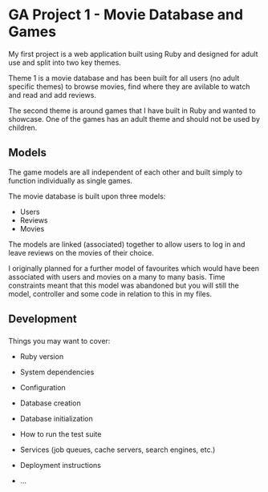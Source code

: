# GA Project 1 - Movie Database and Games

My first project is a web application built using Ruby and designed for adult use and split into two key themes. 

Theme 1 is a movie database and has been built for all users (no adult specific themes) to browse movies, find where they are avilable to watch and read and add reviews.

The second theme is around games that I have built in Ruby and wanted to showcase. One of the games has an adult theme and should not be used by children.

## Models

The game models are all independent of each other and built simply to function individually as single games.

The movie database is built upon three models:
- Users
- Reviews
- Movies<br>

The models are linked (associated) together to allow users to log in and leave reviews on the movies of their choice.

I originally planned for a further model of favourites which would have been associated with users and movies on a many to many basis. Time constraints meant that this model was abandoned but you will still the model, controller and some code in relation to this in my files.

## Development

### 

Things you may want to cover:

* Ruby version

* System dependencies

* Configuration

* Database creation

* Database initialization

* How to run the test suite

* Services (job queues, cache servers, search engines, etc.)

* Deployment instructions

* ...
